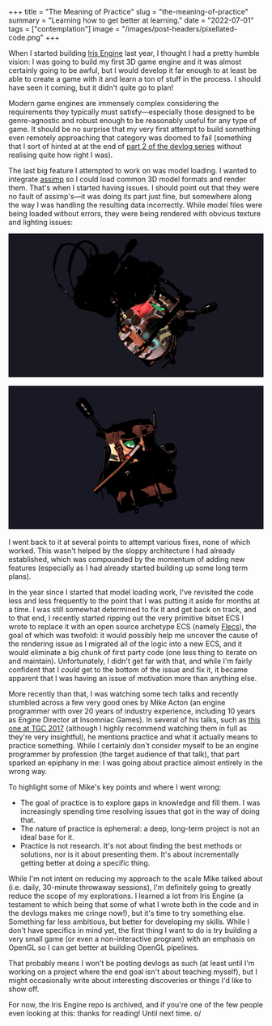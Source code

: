 +++
title = "The Meaning of Practice"
slug = "the-meaning-of-practice"
summary = "Learning how to get better at learning."
date = "2022-07-01"
tags = ["contemplation"]
image = "/images/post-headers/pixellated-code.png"
+++

When I started building [Iris Engine](https://github.com/Riari/iris-engine) last year, I thought I had a pretty humble vision: I was going to build my first 3D game engine and it was almost certainly going to be awful, but I would develop it far enough to at least be able to create a game with it and learn a ton of stuff in the process. I should have seen it coming, but it didn't quite go to plan!

Modern game engines are immensely complex considering the requirements they typically must satisfy—especially those designed to be genre-agnostic and robust enough to be reasonably useful for any type of game. It should be no surprise that my very first attempt to build something even remotely approaching that category was doomed to fail (something that I sort of hinted at at the end of [part 2 of the devlog series](/posts/2021/04/3d-game-engine-devlog-part-2-scene-improvements/) without realising quite how right I was).

The last big feature I attempted to work on was model loading. I wanted to integrate [assimp](https://github.com/assimp/assimp) so I could load common 3D model formats and render them. That's when I started having issues. I should point out that they were no fault of assimp's—it was doing its part just fine, but somewhere along the way I was handling the resulting data incorrectly. While model files were being loaded without errors, they were being rendered with obvious texture and lighting issues:

![Broken model #1](./broken_model_1.jpg)

![Broken model #2](./broken_model_2.jpg)

I went back to it at several points to attempt various fixes, none of which worked. This wasn't helped by the sloppy architecture I had already established, which was compounded by the momentum of adding new features (especially as I had already started building up some long term plans).

In the year since I started that model loading work, I've revisited the code less and less frequently to the point that I was putting it aside for months at a time. I was still somewhat determined to fix it and get back on track, and to that end, I recently started ripping out the very primitive bitset ECS I wrote to replace it with an open source archetype ECS (namely [Flecs](https://github.com/SanderMertens/flecs)), the goal of which was twofold: it would possibly help me uncover the cause of the rendering issue as I migrated all of the logic into a new ECS, and it would eliminate a big chunk of first party code (one less thing to iterate on and maintain). Unfortunately, I didn't get far with that, and while I'm fairly confident that I _could_ get to the bottom of the issue and fix it, it became apparent that I was having an issue of motivation more than anything else.

More recently than that, I was watching some tech talks and recently stumbled across a few very good ones by Mike Acton (an engine programmer with over 20 years of industry experience, including 10 years as Engine Director at Insomniac Games). In several of his talks, such as [this one at TGC 2017](https://youtu.be/4B00hV3wmMY?t=757) (although I highly recommend watching them in full as they're very insightful), he mentions practice and what it actually means to practice something. While I certainly don't consider myself to be an engine programmer by profession (the target audience of that talk), that part sparked an epiphany in me: I was going about practice almost entirely in the wrong way.

To highlight some of Mike's key points and where I went wrong:

* The goal of practice is to explore gaps in knowledge and fill them. I was increasingly spending time resolving issues that got in the way of doing that.
* The nature of practice is ephemeral: a deep, long-term project is not an ideal base for it.
* Practice is not research. It's not about finding the best methods or solutions, nor is it about presenting them. It's about incrementally getting better at doing a specific thing.

While I'm not intent on reducing my approach to the scale Mike talked about (i.e. daily, 30-minute throwaway sessions), I'm definitely going to greatly reduce the scope of my explorations. I learned a lot from Iris Engine (a testament to which being that some of what I wrote both in the code and in the devlogs makes me cringe now!), but it's time to try something else. Something far less ambitious, but better for developing my skills. While I don't have specifics in mind yet, the first thing I want to do is try building a very small game (or even a non-interactive program) with an emphasis on OpenGL so I can get better at building OpenGL pipelines.

That probably means I won't be posting devlogs as such (at least until I'm working on a project where the end goal isn't about teaching myself), but I might occasionally write about interesting discoveries or things I'd like to show off.

For now, the Iris Engine repo is archived, and if you're one of the few people even looking at this: thanks for reading! Until next time. o/